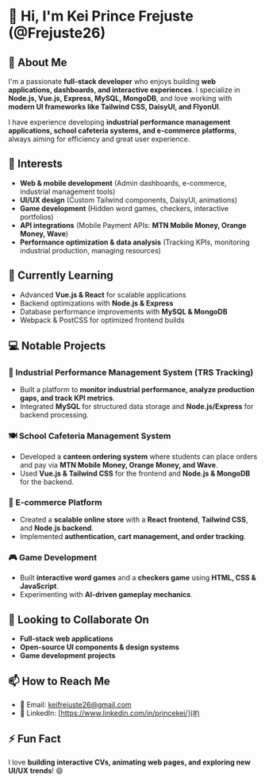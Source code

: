 # 👋 Hi, I'm Kei Prince Frejuste (@Frejuste26)  

## 🚀 About Me  
I'm a passionate **full-stack developer** who enjoys building **web applications, dashboards, and interactive experiences**. I specialize in **Node.js, Vue.js, Express, MySQL, MongoDB**, and love working with **modern UI frameworks like Tailwind CSS, DaisyUI, and FlyonUI**.  

I have experience developing **industrial performance management applications, school cafeteria systems, and e-commerce platforms**, always aiming for efficiency and great user experience.  

## 👀 Interests  
- **Web & mobile development** (Admin dashboards, e-commerce, industrial management tools)  
- **UI/UX design** (Custom Tailwind components, DaisyUI, animations)  
- **Game development** (Hidden word games, checkers, interactive portfolios)  
- **API integrations** (Mobile Payment APIs: **MTN Mobile Money, Orange Money, Wave**)  
- **Performance optimization & data analysis** (Tracking KPIs, monitoring industrial production, managing resources)  

## 🌱 Currently Learning  
- Advanced **Vue.js & React** for scalable applications  
- Backend optimizations with **Node.js & Express**  
- Database performance improvements with **MySQL & MongoDB**  
- Webpack & PostCSS for optimized frontend builds  

## 💻 Notable Projects  
### 🎯 Industrial Performance Management System (TRS Tracking)  
- Built a platform to **monitor industrial performance, analyze production gaps, and track KPI metrics**.  
- Integrated **MySQL** for structured data storage and **Node.js/Express** for backend processing.  

### 🍽️ School Cafeteria Management System  
- Developed a **canteen ordering system** where students can place orders and pay via **MTN Mobile Money, Orange Money, and Wave**.  
- Used **Vue.js & Tailwind CSS** for the frontend and **Node.js & MongoDB** for the backend.  

### 🛒 E-commerce Platform  
- Created a **scalable online store** with a **React frontend**, **Tailwind CSS**, and **Node.js backend**.  
- Implemented **authentication, cart management, and order tracking**.  

### 🎮 Game Development  
- Built **interactive word games** and a **checkers game** using **HTML, CSS & JavaScript**.  
- Experimenting with **AI-driven gameplay mechanics**.  

## 💞️ Looking to Collaborate On  
- **Full-stack web applications**  
- **Open-source UI components & design systems**  
- **Game development projects**  

## 📫 How to Reach Me  
- 📧 Email: keifrejuste26@gmail.com  
- 💼 LinkedIn: [https://www.linkedin.com/in/princekei/](#)   

## ⚡ Fun Fact  
I love **building interactive CVs, animating web pages, and exploring new UI/UX trends**! 😄  

